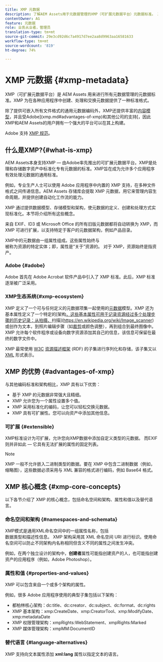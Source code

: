```yaml
---
title: XMP 元数据
description: 了解AEM Assets用于元数据管理的XMP（可扩展元数据平台）元数据标准。 XMP 为在各种应用程序中创建、处理和交换元数据提供了一种标准格式。
contentOwner: AG
feature: 元数据
role: 业务从业者，管理员
translation-type: tm+mt
source-git-commit: 29e3cd92d6c7a4917d7ee2aa8d9963aa16581633
workflow-type: tm+mt
source-wordcount: '819'
ht-degree: 74%

---
```



# XMP 元数据 {#xmp-metadata}

XMP（可扩展元数据平台）是 AEM Assets 用来进行所有元数据管理的元数据标准。XMP 为在各种应用程序中创建、处理和交换元数据提供了一种标准格式。

除了提供可嵌入所有文件格式的通用元数据编码外，XMP还提供丰富的[内容模型](xmp.md#xmp-core-concepts)，并且受Adobe](xmp.md#advantages-of-xmp)和其他公司的支持[，因此XMP和AEM Assets的用户拥有一个强大的平台可以在其上构建。

Adobe 支持 [XMP 规范](https://www.adobe.com/devnet/xmp.html)。

## 什么是XMP?{#what-is-xmp}

AEM Assets本身支持XMP — 由Adobe率先推出的可扩展元数据平台。XMP是处理和存储数字资产中标准化专有元数据的标准。XMP旨在成为允许多个应用程序有效处理元数据的通用标准。

例如，专业生产人士可以使用 Adobe 应用程序中内置的 XMP 支持，在多种文件格式之间传递信息。AEM Assets 存储库会提取 XMP 元数据，用它来管理内容生命周期，并提供创建自动化工作流的能力。

XMP 通过提供数据模型、存储模型和架构，使元数据的定义、创建和处理方式实现标准化。本节将介绍所有这些概念。

来自 EXIF、ID3 或 Microsoft Office 的所有旧版元数据都将自动转换为 XMP，而 XMP 可进行扩展，以支持特定于客户的元数据架构，例如产品目录。

XMP中的元数据由一组属性组成。这些属性始终与\
被称为资源的特定实体；即，属性是“关于”资源的。 对于 XMP，资源始终是指资产。

### Adobe {#adobe}

Adobe 首先在 Adobe Acrobat 软件产品中引入了 XMP 标准。此后，XMP 标准逐渐被广泛采用。

### XMP生态系统{#xmp-ecosystem}

XMP 定义了一个可与任何定义的元数据项集一起使用的[元数据](https://en.wikipedia.org/wiki/Metadata)模型。XMP 还为基本属性定义了一个特定的[架构[，这些基本属性可用于记录资源经过多个处理步骤的历史记录：从拍摄、](https://en.wikipedia.org/wiki/XML_schema)扫描](https://en.wikipedia.org/wiki/Image_scanner)或创作为文本，到照片编辑步骤（如[裁剪](https://en.wikipedia.org/wiki/Cropping_%28image%29)或颜色调整），再到组合到最终图像中。XMP 允许每个软件程序或设备向数字资源添加其自己的信息，该信息可保留在最终的数字文件中。

XMP 最常使用 [W3C](https://en.wikipedia.org/wiki/World_Wide_Web_Consortium) [资源描述框架](https://en.wikipedia.org/wiki/Resource_Description_Framework) (RDF) 的子集进行序列化和存储，该子集又以 [XML](https://en.wikipedia.org/wiki/XML) 形式表示。

## XMP 的优势 {#advantages-of-xmp}

与其他编码标准和架构相比，XMP 具有以下优势：

* 基于 XMP 的元数据非常强大且精细。
* XMP 允许您为一个属性设置多个值。
* XMP 采用标准化的编码，让您可以轻松交换元数据。
* XMP 具有可扩展性。您可以向资产中添加其他信息。

### 可扩展 {#extensible}

XMP标准设计为可扩展，允许您向XMP数据中添加自定义类型的元数据。 而EXIF则并非如此 — 它具有无法扩展的属性的固定列表。

>[!NOTE]
>
>XMP 一般不允许嵌入二进制类型的数据。要在 XMP 中包含二进制数据（例如，缩略图），这些数据必须采用与 XML 兼容的格式进行编码，例如 Base64 格式。

## XMP 核心概念 {#xmp-core-concepts}

以下各节介绍了 XMP 的核心概念，包括命名空间和架构、属性和值以及替代语言。

### 命名空间和架构 {#namespaces-and-schemata}

XMP模式是通用XML命名空间中的一组属性名称，包括\
数据类型和描述性信息。 XMP 架构采用其 XML 命名空间 URI 进行标识。使用命名空间可以防止不同架构内名称相同但含义不同的属性之间发生冲突。

例如，在两个独立设计的架构中，**创建者**&#x200B;属性可能指创建资产的人，也可能指创建资产的应用程序（例如，Adobe Photoshop）。

### 属性和值 {#properties-and-values}

XMP 可以包含来自一个或多个架构的属性。

例如，很多 Adobe 应用程序使用的典型子集包括以下架构：

* 都柏林核心架构：dc:title、dc:creator、dc:subject、dc:format、dc:rights
* XMP 基本架构：xmp:CreateDate、xmp:CreatorTool、xmp:ModifyDate、xmp:metadataDate
* XMP 权限管理架构：xmpRights:WebStatement、xmpRights:Marked
* XMP 媒体管理架构：xmpMM:DocumentID

### 替代语言 {#language-alternatives}

XMP 支持向文本属性添加 **xml:lang** 属性以指定文本的语言。
